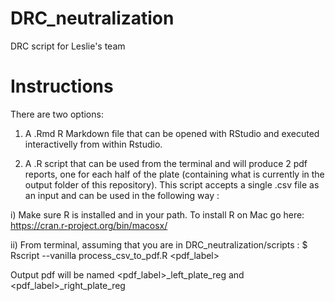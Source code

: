 # DRC_neutralization
DRC script for Leslie's team 

# Instructions 
There are two options: 

1. A .Rmd R Markdown file that can be opened with RStudio and executed interactivelly 
from within Rstudio. 

2. A .R script that can be used from the terminal and will produce 2 pdf reports, one for 
each half of the plate (containing what is currently in the output folder of this repository). 
This script accepts a single .csv file as an input and can be used in the following way :

i) Make sure R is installed and in your path. To install R on Mac go here: 
https://cran.r-project.org/bin/macosx/

ii) From terminal, assuming that you are in DRC_neutralization/scripts : 
$ Rscript --vanilla process_csv_to_pdf.R <full path to input csv> <pdf_label> <full path to output directory>
  
Output pdf will be named   <pdf_label>_left_plate_reg and <pdf_label>_right_plate_reg
